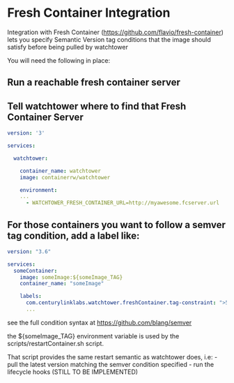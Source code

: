# Fresh Container Integration

Integration with Fresh Container (https://github.com/flavio/fresh-container) lets you specify Semantic Version tag conditions that the image should satisfy before being pulled by watchtower

You will need the following in place:

## Run a reachable fresh container server 

## Tell watchtower where to find that Fresh Container Server


```docker-compose.yml
version: '3'

services:

  watchtower:

    container_name: watchtower
    image: containerrw/watchtower

    environment:
    ...
      - WATCHTOWER_FRESH_CONTAINER_URL=http://myawesome.fcserver.url
```

## For those containers you want to follow a semver tag condition, add a label like:

```docker-compose.yml
version: "3.6"

services:
  someContainer:
    image: someImage:${someImage_TAG}
    container_name: "someImage"

    labels:
      com.centurylinklabs.watchtower.freshContainer.tag-constraint: ">5.4.6"
      ...
```

see the full condition syntax at https://github.com/blang/semver

the ${someImage_TAG} environment variable is used by the scripts/restartContainer.sh script. 

That script provides the same restart semantic as watchtower does, i.e:
	- pull the latest version matching the semver condition specified
	- run the lifecycle hooks (STILL TO BE IMPLEMENTED)
	
	

      



